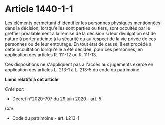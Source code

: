 # Article 1440-1-1

Les éléments permettant d'identifier les personnes physiques mentionnées dans la décision, lorsqu'elles sont parties ou
tiers, sont occultés par le greffier préalablement à la remise de la décision si leur divulgation est de nature à porter
atteinte à la sécurité ou au respect de la vie privée de ces personnes ou de leur entourage. En tout état de cause, il est
procédé à cette occultation lorsqu'elle a été décidée, pour ces personnes, en application des articles R. 111-12 ou R.
111-13.

Ces dispositions ne s'appliquent pas à l'accès aux jugements exercé en application des articles L. 213-1 à L. 213-5 du code
du patrimoine.

**Liens relatifs à cet article**

_Créé par_:

  - Décret n°2020-797 du 29 juin 2020 - art. 5

_Cite_:

  - Code du patrimoine - art. L213-1
